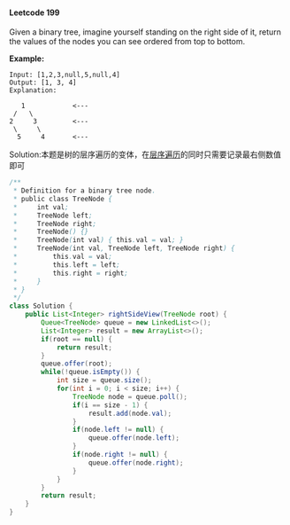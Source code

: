#### Leetcode 199

Given a binary tree, imagine yourself standing on the right side of it, return the values of the nodes you can see ordered from top to bottom.

**Example:**
``` 
Input: [1,2,3,null,5,null,4]
Output: [1, 3, 4]
Explanation:

   1            <---
 /   \
2     3         <---
 \     \
  5     4       <---
```

Solution:本题是树的层序遍历的变体，在[层序遍历](../Object/Util###Level_Order_Traversal)的同时只需要记录最右侧数值即可

```java
/**
 * Definition for a binary tree node.
 * public class TreeNode {
 *     int val;
 *     TreeNode left;
 *     TreeNode right;
 *     TreeNode() {}
 *     TreeNode(int val) { this.val = val; }
 *     TreeNode(int val, TreeNode left, TreeNode right) {
 *         this.val = val;
 *         this.left = left;
 *         this.right = right;
 *     }
 * }
 */
class Solution {
    public List<Integer> rightSideView(TreeNode root) {
        Queue<TreeNode> queue = new LinkedList<>();
        List<Integer> result = new ArrayList<>();
        if(root == null) {
            return result;
        }
        queue.offer(root);
        while(!queue.isEmpty()) {
            int size = queue.size();
            for(int i = 0; i < size; i++) {
                TreeNode node = queue.poll();
                if(i == size - 1) {
                    result.add(node.val);
                }
                if(node.left != null) {
                    queue.offer(node.left);
                }
                if(node.right != null) {
                    queue.offer(node.right);
                }
            }
        }
        return result;
    }
}
```